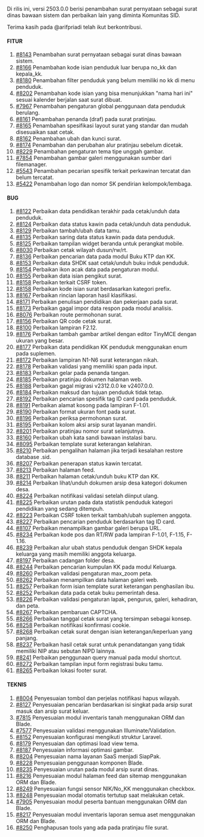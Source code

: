 Di rilis ini, versi 2503.0.0 berisi penambahan surat pernyataan sebagai surat dinas bawaan sistem dan perbaikan lain yang diminta Komunitas SID.

Terima kasih pada @arifpriadi telah ikut berkontribusi.

#### FITUR

1. [#8143](https://github.com/OpenSID/OpenSID/issues/8143) Penambahan surat pernyataan sebagai surat dinas bawaan sistem.
2. [#8166](https://github.com/OpenSID/OpenSID/issues/8166) Penambahan kode isian penduduk luar berupa no_kk dan kepala_kk.
3. [#8180](https://github.com/OpenSID/OpenSID/issues/8180) Penambahan filter penduduk yang belum memiliki no kk di menu penduduk.
4. [#8202](https://github.com/OpenSID/OpenSID/issues/8202) Penambahan kode isian yang bisa menunjukkan "nama hari ini" sesuai kalender berjalan saat surat dibuat.
5. [#7967](https://github.com/OpenSID/OpenSID/issues/7967) Penambahan pengaturan global penggunaan data penduduk berulang.
6. [#8161](https://github.com/OpenSID/OpenSID/issues/8161) Penambahan penanda (draf) pada surat pratinjau.
7. [#8165](https://github.com/OpenSID/OpenSID/issues/8165) Penambahan spesifikasi layout surat yang standar dan mudah disesuaikan saat cetak.
8. [#8162](https://github.com/OpenSID/OpenSID/issues/8162) Penambahan ubah dan kunci surat.
9. [#8174](https://github.com/OpenSID/OpenSID/issues/8174) Penambahan dan perubahan alur pratinjau sebelum dicetak.
10. [#8229](https://github.com/OpenSID/OpenSID/issues/8229) Penambahan pengaturan tema tipe unggah gambar.
11. [#7854](https://github.com/OpenSID/OpenSID/issues/7854) Penambahan gambar galeri menggunakan sumber dari filemanager.
12. [#5543](https://github.com/OpenSID/OpenSID/issues/5543) Penambahan pecarian spesifik terkait perkawinan tercatat dan belum tercatat.
13. [#5422](https://github.com/OpenSID/OpenSID/issues/5422) Penambahan logo dan nomor SK pendirian kelompok/lembaga.


#### BUG

1. [#8122](https://github.com/OpenSID/OpenSID/issues/8122) Perbaikan data pendidikan terakhir pada cetak/unduh data penduduk.
2. [#8124](https://github.com/OpenSID/OpenSID/issues/8124) Perbaikan data status kawin pada cetak/unduh data penduduk.
3. [#8129](https://github.com/OpenSID/OpenSID/issues/8129) Perbaikan tambah/ubah data tamu.
4. [#8135](https://github.com/OpenSID/OpenSID/issues/8135) Perbaikan saring data status kawin pada data penduduk.
5. [#8125](https://github.com/OpenSID/OpenSID/issues/8125) Perbaikan tampilan widget beranda untuk perangkat mobile.
6. [#8030](https://github.com/OpenSID/OpenSID/issues/8030) Perbaikan cetak wilayah dusun/rw/rt.
7. [#8136](https://github.com/OpenSID/OpenSID/issues/8136) Perbaikan pencarian data pada modul Buku KTP dan KK.
8. [#8153](https://github.com/OpenSID/OpenSID/issues/8153) Perbaikan data SHDK saat cetak/unduh buku induk penduduk.
9. [#8154](https://github.com/OpenSID/OpenSID/issues/8154) Perbaikan ikon acak data pada pengaturan modul.
10. [#8155](https://github.com/OpenSID/OpenSID/issues/8155) Perbaikan data isian pengikut surat.
11. [#8158](https://github.com/OpenSID/OpenSID/issues/8158) Perbaikan terkait CSRF token.
12. [#8158](https://github.com/OpenSID/OpenSID/issues/8157) Perbaikan kode isian surat berdasarkan kategori prefix.
13. [#8167](https://github.com/OpenSID/OpenSID/issues/8167) Perbaikan rincian laporan hasil klasifikasi.
14. [#8171](https://github.com/OpenSID/OpenSID/issues/8171) Perbaikan penulisan pendidikan dan pekerjaan pada surat.
15. [#8173](https://github.com/OpenSID/OpenSID/issues/8173) Perbaikan gagal impor data respon pada modul analisis.
16. [#8076](https://github.com/OpenSID/OpenSID/issues/8076) Perbaikan route permohonan surat.
17. [#8156](https://github.com/OpenSID/OpenSID/issues/8156) Perbaikan QR code cetak surat.
18. [#8100](https://github.com/OpenSID/OpenSID/issues/8100) Perbaikan lampiran F2.12.
19. [#8176](https://github.com/OpenSID/OpenSID/issues/8176) Perbaikan tambah gambar artikel dengan editor TinyMCE dengan ukuran yang besar.
20. [#8177](https://github.com/OpenSID/OpenSID/issues/8177) Perbaikan data pendidikan KK penduduk menggunakan enum pada suplemen.
21. [#8172](https://github.com/OpenSID/OpenSID/issues/8172) Perbaikan lampiran N1-N6 surat keterangan nikah.
22. [#8178](https://github.com/OpenSID/OpenSID/issues/8178) Perbaikan validasi yang memiliki span pada input.
23. [#8183](https://github.com/OpenSID/OpenSID/issues/8183) Perbaikan gelar pada penanda tangan.
24. [#8185](https://github.com/OpenSID/OpenSID/issues/8185) Perbaikan pratinjau dokumen halaman web.
25. [#8188](https://github.com/OpenSID/OpenSID/issues/8188) Perbaikan gagal migrasi v2312.0.0 ke v2407.0.0.
26. [#8184](https://github.com/OpenSID/OpenSID/issues/8184) Perbaikan maksud dan tujuan penduduk tidak tetap.
27. [#8192](https://github.com/OpenSID/OpenSID/issues/8192) Perbaikan pencarian spesifik tag ID card pada penduduk.
28. [#8191](https://github.com/OpenSID/OpenSID/issues/8191) Perbaikan alamat kosong pada lampiran F-1.01.
29. [#8190](https://github.com/OpenSID/OpenSID/issues/8190) Perbaikan format ukuran font pada surat.
30. [#8196](https://github.com/OpenSID/OpenSID/issues/8196) Perbaikan periksa permohonan surat.
31. [#8195](https://github.com/OpenSID/OpenSID/issues/8195) Perbaikan kolom aksi arsip surat layanan mandiri.
32. [#8201](https://github.com/OpenSID/OpenSID/issues/8201) Perbaikan pratinjau nomor surat selanjutnya.
33. [#8160](https://github.com/OpenSID/OpenSID/issues/8160) Perbaikan ubah kata sandi bawaan instalasi baru.
34. [#8095](https://github.com/OpenSID/OpenSID/issues/8095) Perbaikan template surat keterangan kelahiran.
35. [#8210](https://github.com/OpenSID/OpenSID/issues/8210) Perbaikan pengalihan halaman jika terjadi kesalahan restore database .sid.
36. [#8207](https://github.com/OpenSID/OpenSID/issues/8207) Perbaikan penerapan status kawin tercatat.
37. [#8213](https://github.com/OpenSID/OpenSID/issues/8213) Perbaikan halaman feed.
38. [#8211](https://github.com/OpenSID/OpenSID/issues/8211) Perbaikan halaman cetak/unduh buku KTP dan KK.
39. [#8214](https://github.com/OpenSID/OpenSID/issues/8214) Perbaikan lihat/unduh dokumen arsip desa kategori dokumen desa.
40. [#8224](https://github.com/OpenSID/OpenSID/issues/8224) Perbaikan notifikasi validasi setelah diinput ulang.
41. [#8225](https://github.com/OpenSID/OpenSID/issues/8225) Perbaikan urutan pada data statistik penduduk kategori pendidikan yang sedang ditempuh.
42. [#8223](https://github.com/OpenSID/OpenSID/issues/8223) Perbaikan CSRF token terkait tambah/ubah suplemen anggota.
43. [#8227](https://github.com/OpenSID/OpenSID/issues/8227) Perbaikan pencarian penduduk berdasarkan tag ID card.
44. [#8107](https://github.com/OpenSID/OpenSID/issues/8107) Perbaikan menampilkan gambar galeri berupa URL.
45. [#8234](https://github.com/OpenSID/OpenSID/issues/8234) Perbaikan kode pos dan RT/RW pada lampiran F-1.01, F-1.15, F-1.16.
46. [#8239](https://github.com/OpenSID/OpenSID/issues/8239) Perbaikan alur ubah status penduduk dengan SHDK kepala keluarga yang masih memiliki anggota keluarga.
47. [#8197](https://github.com/OpenSID/OpenSID/issues/8197) Perbaikan cadangan folder desa.
48. [#8244](https://github.com/OpenSID/OpenSID/issues/8244) Perbaikan pencarian kumpulan KK pada modul Keluarga.
49. [#8260](https://github.com/OpenSID/OpenSID/issues/8260) Perbaikan validasi pengaturan max_zoom peta.
50. [#8262](https://github.com/OpenSID/OpenSID/issues/8262) Perbaikan menampilkan data halaman galeri web.
51. [#8257](https://github.com/OpenSID/OpenSID/issues/8257) Perbaikan form isian template surat keterangan penghasilan ibu.
52. [#8252](https://github.com/OpenSID/OpenSID/issues/8252) Perbaikan data pada cetak buku pemerintah desa.
53. [#8226](https://github.com/OpenSID/OpenSID/issues/8226) Perbaikan validasi pengaturan lapak, pengurus, galeri, kehadiran, dan peta.
54. [#8267](https://github.com/OpenSID/OpenSID/issues/8267) Perbaikan pembaruan CAPTCHA.
55. [#8266](https://github.com/OpenSID/OpenSID/issues/8266) Perbaikan tanggal cetak surat yang tersimpan sebagai konsep.
56. [#8258](https://github.com/OpenSID/OpenSID/issues/8258) Perbaikan notifikasi konfirmasi cookie.
57. [#8268](https://github.com/OpenSID/OpenSID/issues/8268) Perbaikan cetak surat dengan isian keterangan/keperluan yang panjang.
58. [#8237](https://github.com/OpenSID/OpenSID/issues/8237) Perbaikan hasil cetak surat untuk penandatangan yang tidak memiliki NIP atau sebutan NIPD lainnya.
59. [#8241](https://github.com/OpenSID/OpenSID/issues/8241) Perbaikan penggunaan query manual pada modul shortcut.
60. [#8272](https://github.com/OpenSID/OpenSID/issues/8272) Perbaikan tampilan input form registrasi buku tamu.
61. [#8265](https://github.com/OpenSID/OpenSID/issues/8265) Perbaikan lokasi footer surat.

#### TEKNIS

1. [#8004](https://github.com/OpenSID/OpenSID/issues/8004) Penyesuaian tombol dan perjelas notifikasi hapus wilayah.
2. [#8127](https://github.com/OpenSID/OpenSID/issues/8127) Penyesuaian pencarian berdasarkan isi singkat pada arsip surat masuk dan arsip surat keluar.
3. [#7815](https://github.com/OpenSID/OpenSID/issues/7815) Penyesuaian modul inventaris tanah menggunakan ORM dan Blade.
4. [#7577](https://github.com/OpenSID/OpenSID/issues/7577) Penyesuaian validasi menggunakan Illuminate/Validation.
5. [#8152](https://github.com/OpenSID/OpenSID/issues/8152) Penyesuaian konfigurasi mengikuti struktur Laravel.
6. [#8179](https://github.com/OpenSID/OpenSID/issues/8179) Penyesuaian dan optimasi load view tema.
7. [#8187](https://github.com/OpenSID/OpenSID/issues/8187) Penyesuaian informasi optimasi gambar.
8. [#8204](https://github.com/OpenSID/OpenSID/issues/8204) Penyesuaian nama layanan SaaS menjadi SiapPak.
9. [#8228](https://github.com/OpenSID/OpenSID/issues/8228) Penyesuaian penggunaan komponen Blade.
10. [#8235](https://github.com/OpenSID/OpenSID/issues/8235) Penyesuaian urutan pada modul arsip surat dinas.
11. [#8216](https://github.com/OpenSID/OpenSID/issues/8216) Penyesuaian modul halaman feed dan sitemap menggunakan ORM dan Blade.
12. [#8249](https://github.com/OpenSID/OpenSID/issues/8249) Penyesuaian fungsi sensor NIK/No_KK menggunakan checkbox.
13. [#8248](https://github.com/OpenSID/OpenSID/issues/8248) Penyesuaian modal otomatis tertutup saat melakukan cetak.
14. [#7905](https://github.com/OpenSID/OpenSID/issues/7905) Penyesuaian modul peserta bantuan menggunakan ORM dan Blade.
15. [#8217](https://github.com/OpenSID/OpenSID/issues/8217) Penyesuaian modul inventaris laporan semua aset menggunakan ORM dan Blade.
16. [#8250](https://github.com/OpenSID/OpenSID/issues/8250) Penghapusan tools yang ada pada pratinjau file surat.